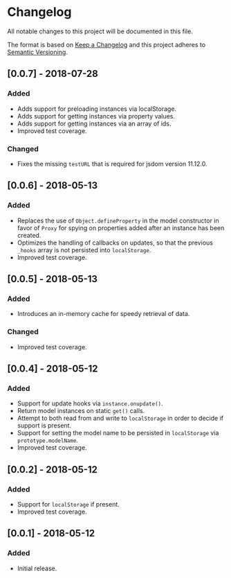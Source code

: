 # Changelog

All notable changes to this project will be documented in this file.

The format is based on [Keep a Changelog](http://keepachangelog.com/en/1.0.0/)
and this project adheres to [Semantic Versioning](http://semver.org/spec/v2.0.0.html).

## [0.0.7] - 2018-07-28

### Added

* Adds support for preloading instances via localStorage.
* Adds support for getting instances via property values.
* Adds support for getting instances via an array of ids.
* Improved test coverage.

### Changed

* Fixes the missing `testURL` that is required for jsdom version 11.12.0.

## [0.0.6] - 2018-05-13

### Added

* Replaces the use of `Object.defineProperty` in the model constructor in favor of `Proxy` for spying on properties added after an instance has been created.
* Optimizes the handling of callbacks on updates, so that the previous `_hooks` array is not persisted into `localStorage`.
* Improved test coverage.

## [0.0.5] - 2018-05-13

### Added

* Introduces an in-memory cache for speedy retrieval of data.

### Changed

* Improved test coverage.

## [0.0.4] - 2018-05-12

### Added

* Support for update hooks via `instance.onupdate()`.
* Return model instances on static `get()` calls.
* Attempt to both read from and write to `localStorage` in order to decide if support is present.
* Support for setting the model name to be persisted in `localStorage` via `prototype.modelName`.
* Improved test coverage.

## [0.0.2] - 2018-05-12

### Added
* Support for `localStorage` if present.
* Improved test coverage.

## [0.0.1] - 2018-05-12

### Added

* Initial release.
